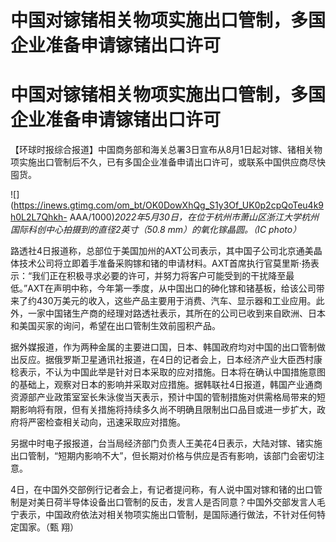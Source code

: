 # 中国对镓锗相关物项实施出口管制，多国企业准备申请镓锗出口许可

# 中国对镓锗相关物项实施出口管制，多国企业准备申请镓锗出口许可

【环球时报综合报道】中国商务部和海关总署3日宣布从8月1日起对镓、锗相关物项实施出口管制后不久，已有多国企业准备申请出口许可，或联系中国供应商尽快囤货。

![](https://inews.gtimg.com/om_bt/OK0DowXhQg_S1y3Of_UK0p2cpQoTeu4k9h0L2L7Qhkh-
AAA/1000)_2022年5月30日，在位于杭州市萧山区浙江大学杭州国际科创中心拍摄到的直径2英寸（50.8 mm）的氧化镓晶圆。（IC photo）_

路透社4日报道称，总部位于美国加州的AXT公司表示，其中国子公司北京通美晶体技术公司将立即着手准备采购镓和锗的申请材料。AXT首席执行官莫里斯·扬表示：“我们正在积极寻求必要的许可，并努力将客户可能受到的干扰降至最低。”AXT在声明中称，今年第一季度，从中国出口的砷化镓和锗基板，给该公司带来了约430万美元的收入，这些产品主要用于消费、汽车、显示器和工业应用。此外，一家中国锗生产商的经理对路透社表示，其所在的公司已收到来自欧洲、日本和美国买家的询问，希望在出口管制生效前囤积产品。

据外媒报道，作为两种金属的主要进口国，日本、韩国政府均对中国的出口管制做出反应。据俄罗斯卫星通讯社报道，在4日的记者会上，日本经济产业大臣西村康稔表示，不认为中国此举是针对日本采取的应对措施。日本将在确认中国措施意图的基础上，观察对日本的影响并采取对应措施。据韩联社4日报道，韩国产业通商资源部产业政策室室长朱泳俊当天表示，预计中国的管制措施对供需格局带来的短期影响将有限，但有关措施将持续多久尚不明确且限制出口品目或进一步扩大，政府将严密检查相关动向，迅速采取应对措施。

另据中时电子报报道，台当局经济部门负责人王美花4日表示，大陆对镓、锗实施出口管制，“短期内影响不大”，但长期对价格与供应是否有影响，该部门会密切注意。

4日，在中国外交部例行记者会上，有记者提问称，有人说中国对镓和锗的出口管制是对美日荷半导体设备出口管制的反击，发言人是否同意？中国外交部发言人毛宁表示，中国政府依法对相关物项实施出口管制，是国际通行做法，不针对任何特定国家。（甄
翔）

